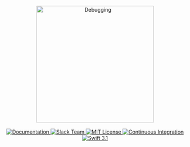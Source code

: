 <p align="center">
    <img src="https://cloud.githubusercontent.com/assets/1977704/25427559/46489b68-2a73-11e7-9a48-4c4ae6002fad.png" width="320" alt="Debugging">
    <br>
    <br>
    <a href="http://docs.vapor.codes/debugging/package">
        <img src="http://img.shields.io/badge/read_the-docs-92A8D1.svg" alt="Documentation">
    </a>
    <a href="http://vapor.team">
        <img src="http://vapor.team/badge.svg" alt="Slack Team">
    </a>
    <a href="LICENSE">
        <img src="http://img.shields.io/badge/license-MIT-brightgreen.svg" alt="MIT License">
    </a>
    <a href="https://circleci.com/gh/vapor/debugging">
        <img src="https://circleci.com/gh/vapor/debugging.svg?style=shield" alt="Continuous Integration">
    </a>
    <a href="https://swift.org">
        <img src="http://img.shields.io/badge/swift-3.1-brightgreen.svg" alt="Swift 3.1">
    </a>
</center>